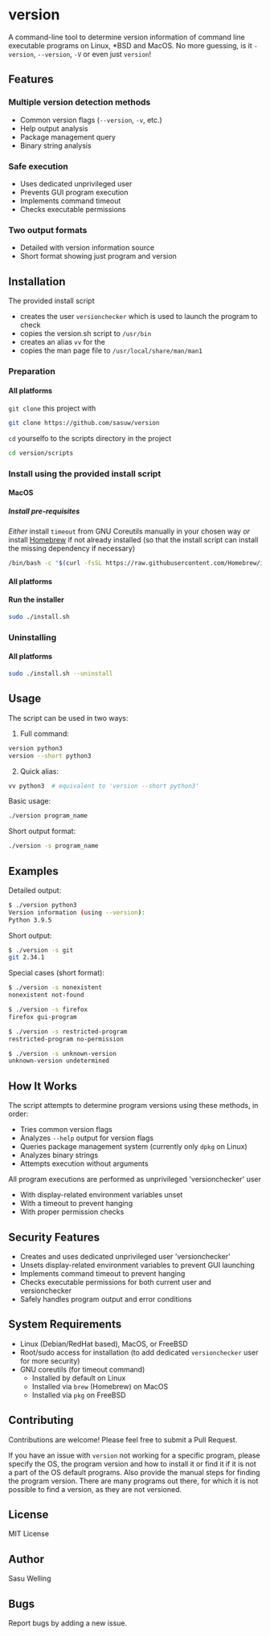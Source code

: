 # version

A command-line tool to determine version information of command line executable programs on Linux, *BSD and MacOS. No more guessing, is it `-version`, `--version`, `-V` or even just `version`!

## Features

### Multiple version detection methods
  - Common version flags (`--version`, `-v`, etc.)
  - Help output analysis
  - Package management query
  - Binary string analysis
### Safe execution
  - Uses dedicated unprivileged user
  - Prevents GUI program execution
  - Implements command timeout
  - Checks executable permissions
### Two output formats
  - Detailed with version information source
  - Short format showing just program and version

## Installation

The provided install script
- creates the user `versionchecker` which is used to launch the program to check
- copies the version.sh script to `/usr/bin`
- creates an alias `vv` for the 
- copies the man page file to `/usr/local/share/man/man1`

### Preparation

#### All platforms

`git clone` this project with
```bash
git clone https://github.com/sasuw/version
```
`cd` yourselfo to the scripts directory in the project
```bash
cd version/scripts
```

### Install using the provided install script

#### MacOS

##### Install pre-requisites

*Either* install `timeout` from GNU Coreutils manually in your chosen way *or* install [Homebrew](https://brew.sh/) if not already installed (so that the install script can install the missing dependency if necessary)
```bash
/bin/bash -c "$(curl -fsSL https://raw.githubusercontent.com/Homebrew/install/HEAD/install.sh)"
```
#### All platforms

#### Run the installer
```bash
sudo ./install.sh
```

### Uninstalling

#### All platforms

```bash
sudo ./install.sh --uninstall
```

## Usage

The script can be used in two ways:

1. Full command:
```bash
version python3
version --short python3
```
2. Quick alias:
```bash
vv python3  # equivalent to 'version --short python3'
```

Basic usage:

```bash
./version program_name
```
Short output format:
```bash
./version -s program_name
```

## Examples
Detailed output:

```bash
$ ./version python3
Version information (using --version):
Python 3.9.5
```
Short output:
```bash
$ ./version -s git
git 2.34.1
```
Special cases (short format):

```bash
$ ./version -s nonexistent
nonexistent not-found

$ ./version -s firefox
firefox gui-program

$ ./version -s restricted-program
restricted-program no-permission

$ ./version -s unknown-version
unknown-version undetermined
```

## How It Works
The script attempts to determine program versions using these methods, in order:
- Tries common version flags
- Analyzes `--help` output for version flags
- Queries package management system (currently only `dpkg` on Linux)
- Analyzes binary strings
- Attempts execution without arguments

All program executions are performed as unprivileged 'versionchecker' user
- With display-related environment variables unset
- With a timeout to prevent hanging
- With proper permission checks

## Security Features
- Creates and uses dedicated unprivileged user 'versionchecker'
- Unsets display-related environment variables to prevent GUI launching
- Implements command timeout to prevent hanging
- Checks executable permissions for both current user and versionchecker
- Safely handles program output and error conditions

## System Requirements

- Linux (Debian/RedHat based), MacOS, or FreeBSD
- Root/sudo access for installation (to add dedicated `versionchecker` user for more security)
- GNU coreutils (for timeout command)
  - Installed by default on Linux
  - Installed via `brew` (Homebrew) on MacOS
  - Installed via `pkg` on FreeBSD

## Contributing
Contributions are welcome! Please feel free to submit a Pull Request.

If you have an issue with `version` not working for a specific program, please specify the OS, the program version and how to install it or find it if it is not a part of the OS default programs. Also provide the manual steps for finding the program version. There are many programs out there, for which it is not possible to find a version, as they are not versioned.

## License
MIT License

## Author
Sasu Welling

## Bugs
Report bugs by adding a new issue.